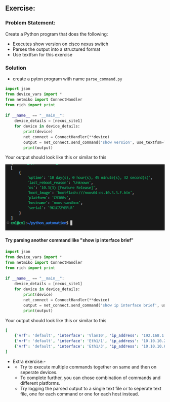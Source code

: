 ## Exercise:
### Problem Statement:
Create a Python program that does the following:
- Executes show version on cisco nexus switch
- Parses the output into a structured format
- Use textfsm for this exercise

### Solution
- create a pyton program with name `parse_command.py`

```py
import json
from device_vars import *
from netmiko import ConnectHandler
from rich import print

if __name__ == "__main__":
    device_details = [nexus_site1]
    for device in device_details:
        print(device)
        net_connect = ConnectHandler(**device)
        output = net_connect.send_command('show version', use_textfsm=True)
        print(output)

```

Your output should look like this or similar to this

![alt text](assets/image-15.png)

#### Try parsing another command like "show ip interface brief"

```py
import json
from device_vars import *
from netmiko import ConnectHandler
from rich import print

if __name__ == "__main__":
    device_details = [nexus_site1]
    for device in device_details:
        print(device)
        net_connect = ConnectHandler(**device)
        output = net_connect.send_command('show ip interface brief', use_textfsm=True)
        print(output)
```


Your output should look like this or similar to this

```yaml
[
    {'vrf': 'default', 'interface': 'Vlan10', 'ip_address': '192.168.1.1', 'status': 'admin-up', 'link': 'link-up', 'proto': 'protocol-up'},
    {'vrf': 'default', 'interface': 'Eth1/1', 'ip_address': '10.10.10.2', 'status': 'admin-up', 'link': 'link-up', 'proto': 'protocol-up'},
    {'vrf': 'default', 'interface': 'Eth1/3', 'ip_address': '10.10.10.6', 'status': 'admin-up', 'link': 'link-up', 'proto': 'protocol-up'}
]
```

- Extra exercise:-
- - Try to execute multiple commands together on same and then on seperate devices.
  - To complete further, you can chose combination of commands and different platforms.
  - Try logging the parsed output to a single text file or to seperate text file, one for each command or one for each host instead.
